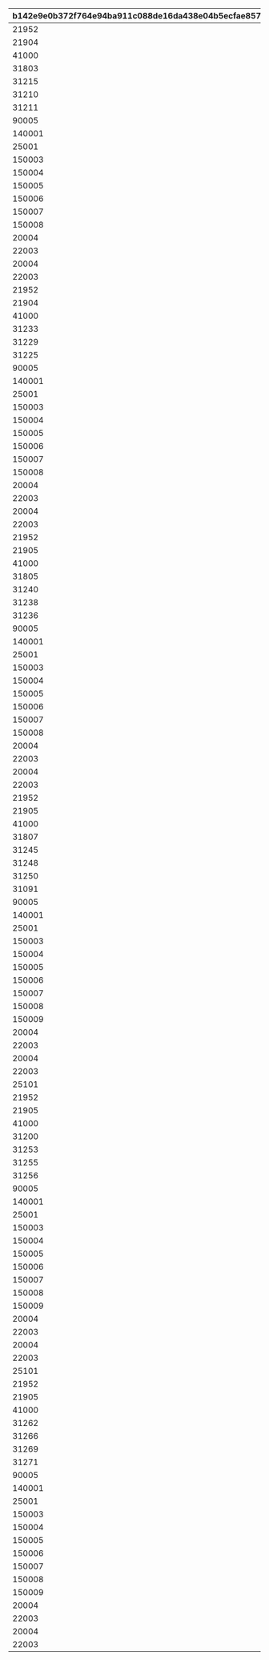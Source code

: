 |b142e9e0b372f764e94ba911c088de16da438e04b5ecfae857b1a68df11d8c99|52f19e0082a2a758bfdcd3e49465ea5f39f60cbc957e26f829ed96b2816bab55|2400b81c76d669aca99ab481c095a6b5003895114607fd8cba6ff53d9c3e2a76|460cc9eeced767e1c1e37fcd61f6d35c467e448b8a6b47f336a712d3a71347ea|1d770c2991c21e5a88970ea1a41dad8eaa1dfb759820c24d0d682fcdc97ef203|54a29cc5d1434d90b3a2f2812f8484c39148ac91cd819025b27d248cb4aa345e|1c88d0085d8b630fa76a8a083423cc6c586c7ed75b71ead1dcc2a659d82ccd13|61ee59993b25bdd275e9c39096644879bebef562fd2b050b637e57c3b882e990|
| --- | --- | --- | --- | --- | --- | --- | --- |
|21952|20000|1|2|1|1|96001|1|
|21904|10000|1|2|1|2|96001|1|
|41000|10000|1|2|1|3|96001|1|
|31803|2000|5|2|5|4|96001|1|
|31215|1500|5|2|5|5|96001|1|
|31210|1500|5|2|5|6|96001|1|
|31211|1500|5|2|5|7|96001|1|
|90005|1250|10|2|5|8|96001|1|
|140001|500|20|4|10|9|96001|1|
|25001|500|10|2|5|10|96001|1|
|150003|100|5|4|5|11|96001|1|
|150004|130|5|4|5|12|96001|1|
|150005|150|5|4|5|13|96001|1|
|150006|180|5|4|5|14|96001|1|
|150007|200|5|4|5|15|96001|1|
|150008|230|5|4|5|16|96001|1|
|20004|500|5|2|100|17|96001|1|
|22003|200|5|2|100|18|96001|1|
|20004|1000|0|2|100|19|96001|1|
|22003|400|0|2|100|20|96001|1|
|21952|20000|1|2|1|21|96002|2|
|21904|10000|1|2|1|22|96002|2|
|41000|10000|1|2|1|23|96002|2|
|31233|1500|5|2|5|24|96002|2|
|31229|1500|5|2|5|25|96002|2|
|31225|1500|5|2|5|26|96002|2|
|90005|1250|10|2|5|27|96002|2|
|140001|500|20|4|10|28|96002|2|
|25001|500|10|2|5|29|96002|2|
|150003|100|5|4|5|30|96002|2|
|150004|130|5|4|5|31|96002|2|
|150005|150|5|4|5|32|96002|2|
|150006|180|5|4|5|33|96002|2|
|150007|200|5|4|5|34|96002|2|
|150008|230|5|4|5|35|96002|2|
|20004|500|5|2|100|36|96002|2|
|22003|200|5|2|100|37|96002|2|
|20004|1000|0|2|100|38|96002|2|
|22003|400|0|2|100|39|96002|2|
|21952|20000|1|2|1|40|96003|3|
|21905|10000|1|2|1|41|96003|3|
|41000|10000|1|2|1|42|96003|3|
|31805|2000|5|2|5|43|96003|3|
|31240|1500|5|2|5|44|96003|3|
|31238|1500|5|2|5|45|96003|3|
|31236|1500|5|2|5|46|96003|3|
|90005|2500|5|2|10|47|96003|3|
|140001|2500|5|4|50|48|96003|3|
|25001|500|5|2|5|49|96003|3|
|150003|500|5|4|30|50|96003|3|
|150004|650|5|4|30|51|96003|3|
|150005|750|5|4|30|52|96003|3|
|150006|900|5|4|30|53|96003|3|
|150007|1000|5|4|30|54|96003|3|
|150008|1150|5|4|30|55|96003|3|
|20004|2500|5|2|500|56|96003|3|
|22003|1000|5|2|500|57|96003|3|
|20004|1000|0|2|100|58|96003|3|
|22003|400|0|2|100|59|96003|3|
|21952|20000|1|2|1|60|96004|4|
|21905|10000|1|2|1|61|96004|4|
|41000|10000|2|2|1|62|96004|4|
|31807|2000|5|2|5|63|96004|4|
|31245|1500|5|2|5|64|96004|4|
|31248|1500|5|2|5|65|96004|4|
|31250|1500|5|2|5|66|96004|4|
|31091|1500|5|2|5|67|96004|4|
|90005|2500|5|2|10|68|96004|4|
|140001|2500|10|4|50|69|96004|4|
|25001|1000|10|2|10|70|96004|4|
|150003|500|5|4|30|71|96004|4|
|150004|650|5|4|30|72|96004|4|
|150005|750|5|4|30|73|96004|4|
|150006|900|5|4|30|74|96004|4|
|150007|1000|5|4|30|75|96004|4|
|150008|1150|5|4|30|76|96004|4|
|150009|1300|5|4|30|77|96004|4|
|20004|2500|5|2|500|78|96004|4|
|22003|1000|5|2|500|79|96004|4|
|20004|1000|0|2|100|80|96004|4|
|22003|400|0|2|100|81|96004|4|
|25101|20000|1|2|1|82|96005|5|
|21952|20000|1|2|1|83|96005|5|
|21905|10000|1|2|1|84|96005|5|
|41000|10000|2|2|1|85|96005|5|
|31200|1500|5|2|5|86|96005|5|
|31253|1500|5|2|5|87|96005|5|
|31255|1500|5|2|5|88|96005|5|
|31256|1500|5|2|5|89|96005|5|
|90005|2500|5|2|10|90|96005|5|
|140001|2500|10|4|50|91|96005|5|
|25001|1000|10|2|10|92|96005|5|
|150003|500|5|4|30|93|96005|5|
|150004|650|5|4|30|94|96005|5|
|150005|750|5|4|30|95|96005|5|
|150006|900|5|4|30|96|96005|5|
|150007|1000|5|4|30|97|96005|5|
|150008|1150|5|4|30|98|96005|5|
|150009|1300|5|4|30|99|96005|5|
|20004|2500|5|2|500|100|96005|5|
|22003|1000|5|2|500|101|96005|5|
|20004|1000|0|2|100|102|96005|5|
|22003|400|0|2|100|103|96005|5|
|25101|20000|1|2|1|104|96006|6|
|21952|20000|1|2|1|105|96006|6|
|21905|10000|1|2|1|106|96006|6|
|41000|10000|2|2|1|107|96006|6|
|31262|1500|5|2|5|108|96006|6|
|31266|1500|5|2|5|109|96006|6|
|31269|1500|5|2|5|110|96006|6|
|31271|1500|5|2|5|111|96006|6|
|90005|2500|5|2|10|112|96006|6|
|140001|2500|10|4|50|113|96006|6|
|25001|1000|10|2|10|114|96006|6|
|150003|500|5|4|30|115|96006|6|
|150004|650|5|4|30|116|96006|6|
|150005|750|5|4|30|117|96006|6|
|150006|900|5|4|30|118|96006|6|
|150007|1000|5|4|30|119|96006|6|
|150008|1150|5|4|30|120|96006|6|
|150009|1300|5|4|30|121|96006|6|
|20004|2500|5|2|500|122|96006|6|
|22003|1000|5|2|500|123|96006|6|
|20004|1000|0|2|100|124|96006|6|
|22003|400|0|2|100|125|96006|6|
